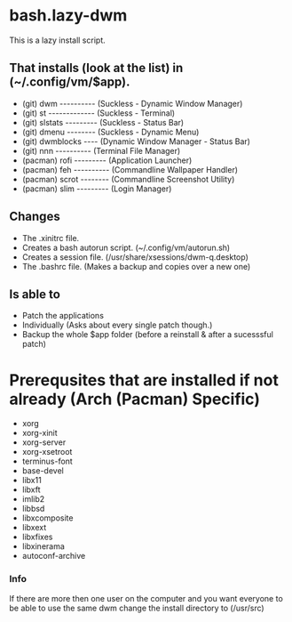 # bash.lazy-dwm
This is a lazy install script. 

## That installs (look at the list) in (~/.config/vm/$app).
  - (git) dwm ---------- (Suckless - Dynamic Window Manager)
  - (git) st ------------- (Suckless - Terminal)
  - (git) slstats --------- (Suckless - Status Bar)
  - (git) dmenu -------- (Suckless - Dynamic Menu)
  - (git) dwmblocks ---- (Dynamic Window Manager - Status Bar)
  - (git) nnn ---------- (Terminal File Manager)
  - (pacman) rofi --------- (Application Launcher)
  - (pacman) feh ---------- (Commandline Wallpaper Handler)
  - (pacman) scrot -------- (Commandline Screenshot Utility)
  - (pacman) slim --------- (Login Manager)
    
## Changes 
  - The .xinitrc file.
  - Creates a bash autorun script. (~/.config/vm/autorun.sh)
  - Creates a session file. (/usr/share/xsessions/dwm-q.desktop)
  - The .bashrc file. (Makes a backup and copies over a new one)

## Is able to 
  - Patch the applications
  - Individually (Asks about every single patch though.)
  - Backup the whole $app folder (before a reinstall & after a sucesssful patch)

# Prerequsites that are installed if not already (Arch (Pacman) Specific) 
  - xorg
  - xorg-xinit
  - xorg-server
  - xorg-xsetroot
  - terminus-font
  - base-devel
  - libx11
  - libxft
  - imlib2
  - libbsd
  - libxcomposite
  - libxext
  - libxfixes
  - libxinerama
  - autoconf-archive

### Info
If there are more then one user on the computer and you want everyone to be able to use the same dwm change the install directory to (/usr/src)
